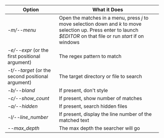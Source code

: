 | Option |  What it Does |
|----| ---|
| *-m/--menu*| Open the matches in a menu, press *j* to move selection down and *k* to move selection up. Press enter to launch *$EDITOR* on that file or run *start* if on windows|
| *-e/--expr* (or the first positional argument) | The regex pattern to match |
| *-t/--target* (or the second positional argument) | The target directory or file to search |
| *-b/--bland* | If present, don't style|
| *-c/--show_count* | If present, show number of matches |
| *-a/--hidden* | If present, search hidden files |
| *-l/--line_number* |If present, display the line number of the matched text|
| *--max_depth* | The max depth the searcher will go |

